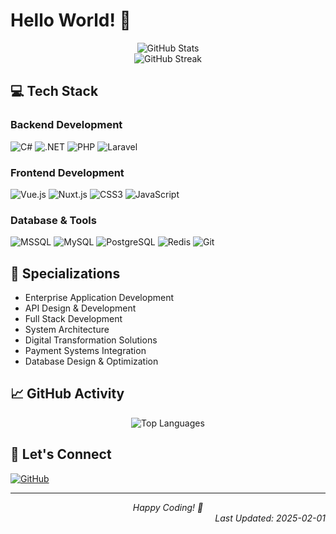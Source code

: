 # Hello World! 👋

<div align="center">
  <img src="https://github-readme-stats.vercel.app/api?username=T3mmyKay&show_icons=true&theme=tokyonight" alt="GitHub Stats" />
</div>

<div align="center">
  <img src="https://github-readme-streak-stats.herokuapp.com/?user=T3mmyKay&theme=tokyonight" alt="GitHub Streak" />
</div>

## 💻 Tech Stack

### Backend Development
![C#](https://img.shields.io/badge/C%23-239120?style=for-the-badge&logo=c-sharp&logoColor=white)
![.NET](https://img.shields.io/badge/.NET-512BD4?style=for-the-badge&logo=dotnet&logoColor=white)
![PHP](https://img.shields.io/badge/PHP-777BB4?style=for-the-badge&logo=php&logoColor=white)
![Laravel](https://img.shields.io/badge/Laravel-FF2D20?style=for-the-badge&logo=laravel&logoColor=white)

### Frontend Development
![Vue.js](https://img.shields.io/badge/Vue.js-35495E?style=for-the-badge&logo=vuedotjs&logoColor=4FC08D)
![Nuxt.js](https://img.shields.io/badge/Nuxt.js-00DC82?style=for-the-badge&logo=nuxtdotjs&logoColor=white)
![CSS3](https://img.shields.io/badge/CSS3-1572B6?style=for-the-badge&logo=css3&logoColor=white)
![JavaScript](https://img.shields.io/badge/JavaScript-F7DF1E?style=for-the-badge&logo=javascript&logoColor=black)

### Database & Tools
![MSSQL](https://img.shields.io/badge/Microsoft%20SQL%20Server-CC2927?style=for-the-badge&logo=microsoft%20sql%20server&logoColor=white)
![MySQL](https://img.shields.io/badge/MySQL-005C84?style=for-the-badge&logo=mysql&logoColor=white)
![PostgreSQL](https://img.shields.io/badge/PostgreSQL-316192?style=for-the-badge&logo=postgresql&logoColor=white)
![Redis](https://img.shields.io/badge/Redis-DC382D?style=for-the-badge&logo=redis&logoColor=white)
![Git](https://img.shields.io/badge/GIT-E44C30?style=for-the-badge&logo=git&logoColor=white)

## 🎯 Specializations
- Enterprise Application Development
- API Design & Development
- Full Stack Development
- System Architecture
- Digital Transformation Solutions
- Payment Systems Integration
- Database Design & Optimization

## 📈 GitHub Activity
<div align="center">
  <img src="https://github-readme-stats.vercel.app/api/top-langs/?username=T3mmyKay&layout=compact&theme=tokyonight" alt="Top Languages" />
</div>

## 🤝 Let's Connect
[![GitHub](https://img.shields.io/badge/GitHub-100000?style=for-the-badge&logo=github&logoColor=white)](https://github.com/T3mmyKay)

---
<div align="center">
  <i>Happy Coding! 🚀</i>
</div>

<div align="right">
  <i>Last Updated: 2025-02-01</i>
</div>
